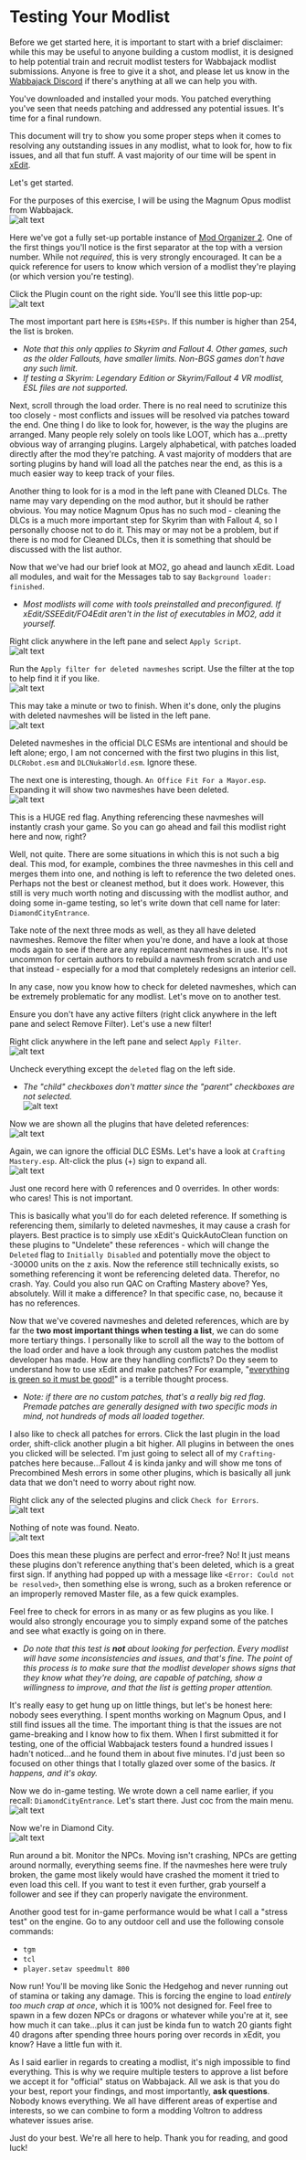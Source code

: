 # Testing Your Modlist

Before we get started here, it is important to start with a brief disclaimer: while this may be useful to anyone building a custom modlist, it is designed to help potential train and recruit modlist testers for Wabbajack modlist submissions. Anyone is free to give it a shot, and please let us know in the [Wabbajack Discord](https://discord.gg/wabbajack) if there's anything at all we can help you with.

You've downloaded and installed your mods. You patched everything you've seen that needs patching and addressed any potential issues. It's time for a final rundown.

This document will try to show you some proper steps when it comes to resolving any outstanding issues in any modlist, what to look for, how to fix issues, and all that fun stuff. A vast majority of our time will be spent in [xEdit](https://github.com/LivelyDismay/Learn-To-Mod/wiki/xEdit-Lessons).

Let's get started.

For the purposes of this exercise, I will be using the Magnum Opus modlist from Wabbajack.  
![alt text](https://github.com/LivelyDismay/Learn-To-Mod/blob/6a2997d302c1b78584d07849b94e388866937bc1/images/testing1.png)

Here we've got a fully set-up portable instance of [Mod Organizer 2](https://github.com/LivelyDismay/Learn-To-Mod/blob/58b4e895fd7885a0bd703b3b86685961d479fd2e/lessons/Introduction%20to%20MO2.md). One of the first things you'll notice is the first separator at the top with a version number. While not *required*, this is very strongly encouraged. It can be a quick reference for users to know which version of a modlist they're playing (or which version you're testing).

Click the Plugin count on the right side. You'll see this little pop-up:  
![alt text](https://github.com/LivelyDismay/Learn-To-Mod/blob/6a2997d302c1b78584d07849b94e388866937bc1/images/testing2.png)

The most important part here is `ESMs+ESPs`. If this number is higher than 254, the list is broken.
  -  *Note that this only applies to Skyrim and Fallout 4. Other games, such as the older Fallouts, have smaller limits. Non-BGS games don't have any such limit.*
  -  *If testing a Skyrim: Legendary Edition or Skyrim/Fallout 4 VR modlist, ESL files are not supported.*

Next, scroll through the load order. There is no real need to scrutinize this too closely - most conflicts and issues will be resolved via patches toward the end. One thing I do like to look for, however, is the way the plugins are arranged. Many people rely solely on tools like LOOT, which has a...pretty obvious way of arranging plugins. Largely alphabetical, with patches loaded directly after the mod they're patching. A vast majority of modders that are sorting plugins by hand will load all the patches near the end, as this is a much easier way to keep track of your files.

Another thing to look for is a mod in the left pane with Cleaned DLCs. The name may vary depending on the mod author, but it should be rather obvious. You may notice Magnum Opus has no such mod - cleaning the DLCs is a much more important step for Skyrim than with Fallout 4, so I personally choose not to do it. This may or may not be a problem, but if there is no mod for Cleaned DLCs, then it is something that should be discussed with the list author.

Now that we've had our brief look at MO2, go ahead and launch xEdit. Load all modules, and wait for the Messages tab to say `Background loader: finished`.
  -  *Most modlists will come with tools preinstalled and preconfigured. If xEdit/SSEEdit/FO4Edit aren't in the list of executables in MO2, add it yourself.*

Right click anywhere in the left pane and select `Apply Script`.  
![alt text](https://github.com/LivelyDismay/Learn-To-Mod/blob/6a2997d302c1b78584d07849b94e388866937bc1/images/testing3.png)

Run the `Apply filter for deleted navmeshes` script. Use the filter at the top to help find it if you like.  
![alt text](https://github.com/LivelyDismay/Learn-To-Mod/blob/6a2997d302c1b78584d07849b94e388866937bc1/images/testing4.png)

This may take a minute or two to finish. When it's done, only the plugins with deleted navmeshes will be listed in the left pane.  
![alt text](https://github.com/LivelyDismay/Learn-To-Mod/blob/6a2997d302c1b78584d07849b94e388866937bc1/images/testing5.png)

Deleted navmeshes in the official DLC ESMs are intentional and should be left alone; ergo, I am not concerned with the first two plugins in this list, `DLCRobot.esm` and `DLCNukaWorld.esm`. Ignore these.

The next one is interesting, though. `An Office Fit For a Mayor.esp`. Expanding it will show two navmeshes have been deleted.  
![alt text](https://github.com/LivelyDismay/Learn-To-Mod/blob/6a2997d302c1b78584d07849b94e388866937bc1/images/testing6.png)

This is a HUGE red flag. Anything referencing these navmeshes will instantly crash your game. So you can go ahead and fail this modlist right here and now, right?

Well, not quite. There are some situations in which this is not such a big deal. This mod, for example, combines the three navmeshes in this cell and merges them into one, and nothing is left to reference the two deleted ones. Perhaps not the best or cleanest method, but it does work. However, this still is very much worth noting and discussing with the modlist author, and doing some in-game testing, so let's write down that cell name for later: `DiamondCityEntrance`.

Take note of the next three mods as well, as they all have deleted navmeshes. Remove the filter when you're done, and have a look at those mods again to see if there are any replacement navmeshes in use. It's not uncommon for certain authors to rebuild a navmesh from scratch and use that instead - especially for a mod that completely redesigns an interior cell.

In any case, now you know how to check for deleted navmeshes, which can be extremely problematic for any modlist. Let's move on to another test.

Ensure you don't have any active filters (right click anywhere in the left pane and select Remove Filter). Let's use a new filter!

Right click anywhere in the left pane and select `Apply Filter`.  
![alt text](https://github.com/LivelyDismay/Learn-To-Mod/blob/6a2997d302c1b78584d07849b94e388866937bc1/images/testing7.png)

Uncheck everything except the `deleted` flag on the left side.
  -  *The "child" checkboxes don't matter since the "parent" checkboxes are not selected.*  
![alt text](https://github.com/LivelyDismay/Learn-To-Mod/blob/6a2997d302c1b78584d07849b94e388866937bc1/images/testing8.png)

Now we are shown all the plugins that have deleted references:  
![alt text](https://github.com/LivelyDismay/Learn-To-Mod/blob/6a2997d302c1b78584d07849b94e388866937bc1/images/testing9.png)

Again, we can ignore the official DLC ESMs. Let's have a look at `Crafting Mastery.esp`. Alt-click the plus (+) sign to expand all.  
![alt text](https://github.com/LivelyDismay/Learn-To-Mod/blob/6a2997d302c1b78584d07849b94e388866937bc1/images/testing10.png)

Just one record here with 0 references and 0 overrides. In other words: who cares! This is not important.

This is basically what you'll do for each deleted reference. If something is referencing them, similarly to deleted navmeshes, it may cause a crash for players. Best practice is to simply use xEdit's QuickAutoClean function on these plugins to "Undelete" these references - which will change the `Deleted` flag to `Initially Disabled` and potentially move the object to -30000 units on the z axis. Now the reference still technically exists, so something referencing it wont be referencing deleted data. Therefor, no crash. Yay. Could you also run QAC on Crafting Mastery above? Yes, absolutely. Will it make a difference? In that specific case, no, because it has no references.

Now that we've covered navmeshes and deleted references, which are by far the **two most important things when testing a list**, we can do some more tertiary things. I personally like to scroll all the way to the bottom of the load order and have a look through any custom patches the modlist developer has made. How are they handling conflicts? Do they seem to understand how to use xEdit and make patches? For example, "[everything is green so it must be good!](https://github.com/LivelyDismay/Learn-To-Mod/blob/58b4e895fd7885a0bd703b3b86685961d479fd2e/lessons/Conflict%20Basics.md)" is a terrible thought process.
  -  *Note: if there are no custom patches, that's a really big red flag. Premade patches are generally designed with two specific mods in mind, not hundreds of mods all loaded together.*

I also like to check all patches for errors. Click the last plugin in the load order, shift-click another plugin a bit higher. All plugins in between the ones you clicked will be selected. I'm just going to select all of my `Crafting-` patches here because...Fallout 4 is kinda janky and will show me tons of Precombined Mesh errors in some other plugins, which is basically all junk data that we don't need to worry about right now.

Right click any of the selected plugins and click `Check for Errors`.  
![alt text](https://github.com/LivelyDismay/Learn-To-Mod/blob/6a2997d302c1b78584d07849b94e388866937bc1/images/testing11.png)

Nothing of note was found. Neato.  
![alt text](https://github.com/LivelyDismay/Learn-To-Mod/blob/6a2997d302c1b78584d07849b94e388866937bc1/images/testing12.png)

Does this mean these plugins are perfect and error-free? No! It just means these plugins don't reference anything that's been deleted, which is a great first sign. If anything had popped up with a message like `<Error: Could not be resolved>`, then something else is wrong, such as a broken reference or an improperly removed Master file, as a few quick examples.

Feel free to check for errors in as many or as few plugins as you like. I would also strongly encourage you to simply expand some of the patches and see what exactly is going on in there.
  -  *Do note that this test is **not** about looking for perfection. Every modlist will have some inconsistencies and issues, and that's fine. The point of this process is to make sure that the modlist developer shows signs that they know what they're doing, are capable of patching, show a willingness to improve, and that the list is getting proper attention.*

It's really easy to get hung up on little things, but let's be honest here: nobody sees everything. I spent months working on Magnum Opus, and I still find issues all the time. The important thing is that the issues are not game-breaking and I know how to fix them. When I first submitted it for testing, one of the official Wabbajack testers found a hundred issues I hadn't noticed...and he found them in about five minutes. I'd just been so focused on other things that I totally glazed over some of the basics. *It happens, and it's okay.*

Now we do in-game testing. We wrote down a cell name earlier, if you recall: `DiamondCityEntrance`. Let's start there. Just coc from the main menu.  
![alt text](https://github.com/LivelyDismay/Learn-To-Mod/blob/6a2997d302c1b78584d07849b94e388866937bc1/images/testing13.png)

Now we're in Diamond City.  
![alt text](https://github.com/LivelyDismay/Learn-To-Mod/blob/6a2997d302c1b78584d07849b94e388866937bc1/images/testing14.png)

Run around a bit. Monitor the NPCs. Moving isn't crashing, NPCs are getting around normally, everything seems fine. If the navmeshes here were truly broken, the game most likely would have crashed the moment it tried to even load this cell. If you want to test it even further, grab yourself a follower and see if they can properly navigate the environment. 

Another good test for in-game performance would be what I call a "stress test" on the engine. Go to any outdoor cell and use the following console commands:
  -  `tgm`
  -  `tcl`
  -  `player.setav speedmult 800`

Now run! You'll be moving like Sonic the Hedgehog and never running out of stamina or taking any damage. This is forcing the engine to load *entirely too much crap at once*, which it is 100% not designed for. Feel free to spawn in a few dozen NPCs or dragons or whatever while you're at it, see how much it can take...plus it can just be kinda fun to watch 20 giants fight 40 dragons after spending three hours poring over records in xEdit, you know? Have a little fun with it.

As I said earlier in regards to creating a modlist, it's nigh impossible to find everything. This is why we require multiple testers to approve a list before we accept it for "official" status on Wabbajack. All we ask is that you do your best, report your findings, and most importantly, **ask questions**. Nobody knows everything. We all have different areas of expertise and interests, so we can combine to form a modding Voltron to address whatever issues arise.

Just do your best. We're all here to help. Thank you for reading, and good luck!
